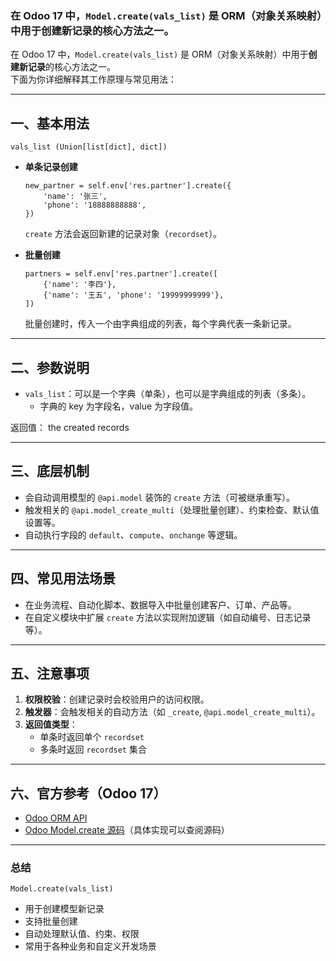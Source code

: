 ### 在 Odoo 17 中，`Model.create(vals_list)` 是 ORM（对象关系映射）中用于**创建新记录**的核心方法之一。

在 Odoo 17 中，`Model.create(vals_list)` 是 ORM（对象关系映射）中用于**创建新记录**的核心方法之一。  
下面为你详细解释其工作原理与常见用法：

---

## 一、基本用法

`vals_list (Union[list[dict], dict])`

- **单条记录创建**
    
    ```
    new_partner = self.env['res.partner'].create({
        'name': '张三',
        'phone': '18888888888',
    })
    ```
    
    `create` 方法会返回新建的记录对象（`recordset`）。
    
- **批量创建**
    
    ```
    partners = self.env['res.partner'].create([
        {'name': '李四'},
        {'name': '王五', 'phone': '19999999999'},
    ])
    ```
    
    批量创建时，传入一个由字典组成的列表，每个字典代表一条新记录。
    

---

## 二、参数说明

- `vals_list`：可以是一个字典（单条），也可以是字典组成的列表（多条）。
    - 字典的 key 为字段名，value 为字段值。


返回值： the created records

---

## 三、底层机制

- 会自动调用模型的 `@api.model` 装饰的 `create` 方法（可被继承重写）。
- 触发相关的 `@api.model_create_multi`（处理批量创建）、约束检查、默认值设置等。
- 自动执行字段的 `default`、`compute`、`onchange` 等逻辑。

---

## 四、常见用法场景

- 在业务流程、自动化脚本、数据导入中批量创建客户、订单、产品等。
- 在自定义模块中扩展 `create` 方法以实现附加逻辑（如自动编号、日志记录等）。

---

## 五、注意事项

1. **权限校验**：创建记录时会校验用户的访问权限。
2. **触发器**：会触发相关的自动方法（如 `_create`, `@api.model_create_multi`）。
3. **返回值类型**：
    - 单条时返回单个 `recordset`
    - 多条时返回 `recordset` 集合

---

## 六、官方参考（Odoo 17）

- [Odoo ORM API](https://www.odoo.com/documentation/17.0/developer/reference/backend/orm.html)
- [Odoo Model.create 源码](https://github.com/odoo/odoo/blob/17.0/odoo/models.py#L3850)（具体实现可以查阅源码）

---

### 总结

`Model.create(vals_list)`

- 用于创建模型新记录
- 支持批量创建
- 自动处理默认值、约束、权限
- 常用于各种业务和自定义开发场景